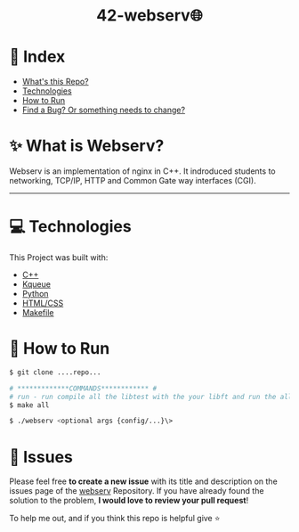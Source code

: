 <h1 align="center">42-webserv🌐</h1>

# :pushpin: Index

* [What's this Repo?](#sparkles-What-is-Webserv?)
* [Technologies](#computer-Technologies)
* [How to Run](#construction_worker-How-to-Run)
* [Find a Bug? Or something needs to change?](#bug-Issues)

# :sparkles: What is Webserv?

Webserv is an implementation of nginx in C++. It indroduced students to networking, TCP/IP, HTTP and Common Gate way interfaces (CGI).

---

# :computer: Technologies

This Project was built with:

* [C++](https://cplusplus.com)
* [Kqueue](https://man.freebsd.org/cgi/man.cgi?kqueue)
* [Python](https://www.python.org)
* [HTML/CSS](https://developer.mozilla.org/en-US/docs/Learn/Getting_started_with_the_web/CSS_basics)
* [Makefile](https://www.gnu.org/software/make/manual/make.html)

# :construction_worker: How to Run
```bash
$ git clone ....repo...

# *************COMMANDS************ #
# run - run compile all the libtest with the your libft and run the all tests
$ make all

$ ./webserv <optional args {config/...}\>

```

# :bug: Issues

Please feel free **to create a new issue** with its title and description on the issues page of the [webserv](https://github.com/MehdiMirzaie2/42-webserv/issues) Repository. If you have already found the solution to the problem, **I would love to review your pull request**!


To help me out, and if you think this repo is helpful give ⭐️

